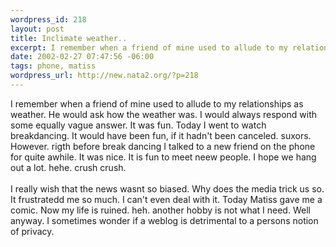 ```yaml
--- 
wordpress_id: 218
layout: post
title: Inclimate weather..
excerpt: I remember when a friend of mine used to allude to my relationships as weather. He would ask how the weather was. I would always respond with some equally vague answer. It was fun. Today I went to watch breakdancing. It would have been fun, if it hadn't been canceled. suxors. However. rigth before break dancing I talked to a new friend on the phone for quite awhile. It was nice. It is fun to mee...
date: 2002-02-27 07:47:56 -06:00
tags: phone, matiss
wordpress_url: http://new.nata2.org/?p=218
---
```

I remember when a friend of mine used to allude to my relationships as weather. He would ask how the weather was. I would always respond with some equally vague answer. It was fun. Today I went to watch breakdancing. It would have been fun, if it hadn't been canceled. suxors. However. rigth before break dancing I talked to a new friend on the phone for quite awhile. It was nice. It is fun to meet neew people. I hope we hang out a lot. hehe. crush crush.<br/><br/>I really wish that the news wasnt so biased. Why does the media trick us so. It frustratedd me so much. I can't even deal with it. Today Matiss gave me a comic. Now my life is ruined. heh. another hobby is not what I need. Well anyway. I sometimes wonder if a weblog is detrimental to a persons notion of privacy. 
